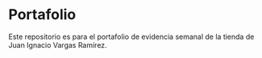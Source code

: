 # Portafolio
Este repositorio es para el portafolio de evidencia semanal de la tienda de Juan Ignacio Vargas Ramírez.
